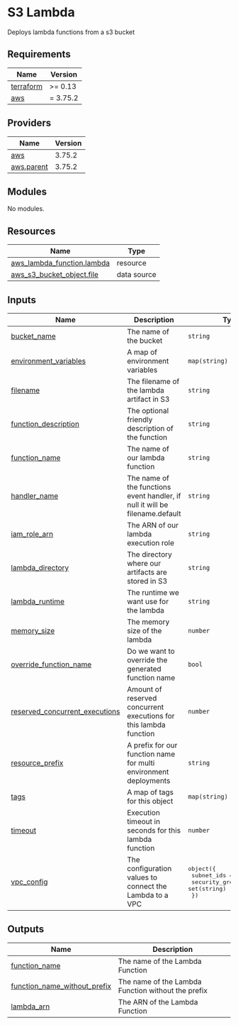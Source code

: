 # S3 Lambda

Deploys lambda functions from a s3 bucket

<!-- BEGIN_TF_DOCS -->
## Requirements

| Name | Version |
|------|---------|
| <a name="requirement_terraform"></a> [terraform](#requirement\_terraform) | >= 0.13 |
| <a name="requirement_aws"></a> [aws](#requirement\_aws) | = 3.75.2 |

## Providers

| Name | Version |
|------|---------|
| <a name="provider_aws"></a> [aws](#provider\_aws) | 3.75.2 |
| <a name="provider_aws.parent"></a> [aws.parent](#provider\_aws.parent) | 3.75.2 |

## Modules

No modules.

## Resources

| Name | Type |
|------|------|
| [aws_lambda_function.lambda](https://registry.terraform.io/providers/hashicorp/aws/3.75.2/docs/resources/lambda_function) | resource |
| [aws_s3_bucket_object.file](https://registry.terraform.io/providers/hashicorp/aws/3.75.2/docs/data-sources/s3_bucket_object) | data source |

## Inputs

| Name | Description | Type | Default | Required |
|------|-------------|------|---------|:--------:|
| <a name="input_bucket_name"></a> [bucket\_name](#input\_bucket\_name) | The name of the bucket | `string` | n/a | yes |
| <a name="input_environment_variables"></a> [environment\_variables](#input\_environment\_variables) | A map of environment variables | `map(string)` | `null` | no |
| <a name="input_filename"></a> [filename](#input\_filename) | The filename of the lambda artifact in S3 | `string` | n/a | yes |
| <a name="input_function_description"></a> [function\_description](#input\_function\_description) | The optional friendly description of the function | `string` | `""` | no |
| <a name="input_function_name"></a> [function\_name](#input\_function\_name) | The name of our lambda function | `string` | n/a | yes |
| <a name="input_handler_name"></a> [handler\_name](#input\_handler\_name) | The name of the functions event handler, if null it will be filename.default | `string` | `null` | no |
| <a name="input_iam_role_arn"></a> [iam\_role\_arn](#input\_iam\_role\_arn) | The ARN of our lambda execution role | `string` | n/a | yes |
| <a name="input_lambda_directory"></a> [lambda\_directory](#input\_lambda\_directory) | The directory where our artifacts are stored in S3 | `string` | n/a | yes |
| <a name="input_lambda_runtime"></a> [lambda\_runtime](#input\_lambda\_runtime) | The runtime we want use for the lambda | `string` | `"nodejs14.x"` | no |
| <a name="input_memory_size"></a> [memory\_size](#input\_memory\_size) | The memory size of the lambda | `number` | `128` | no |
| <a name="input_override_function_name"></a> [override\_function\_name](#input\_override\_function\_name) | Do we want to override the generated function name | `bool` | `false` | no |
| <a name="input_reserved_concurrent_executions"></a> [reserved\_concurrent\_executions](#input\_reserved\_concurrent\_executions) | Amount of reserved concurrent executions for this lambda function | `number` | `-1` | no |
| <a name="input_resource_prefix"></a> [resource\_prefix](#input\_resource\_prefix) | A prefix for our function name for multi environment deployments | `string` | n/a | yes |
| <a name="input_tags"></a> [tags](#input\_tags) | A map of tags for this object | `map(string)` | `{}` | no |
| <a name="input_timeout"></a> [timeout](#input\_timeout) | Execution timeout in seconds for this lambda function | `number` | `30` | no |
| <a name="input_vpc_config"></a> [vpc\_config](#input\_vpc\_config) | The configuration values to connect the Lambda to a VPC | <pre>object({<br>    subnet_ids         = set(string)<br>    security_group_ids = set(string)<br>  })</pre> | `null` | no |

## Outputs

| Name | Description |
|------|-------------|
| <a name="output_function_name"></a> [function\_name](#output\_function\_name) | The name of the Lambda Function |
| <a name="output_function_name_without_prefix"></a> [function\_name\_without\_prefix](#output\_function\_name\_without\_prefix) | The name of the Lambda Function without the prefix |
| <a name="output_lambda_arn"></a> [lambda\_arn](#output\_lambda\_arn) | The ARN of the Lambda Function |
<!-- END_TF_DOCS -->
